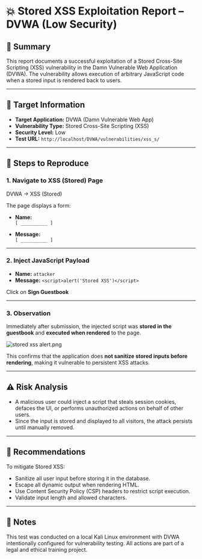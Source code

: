 # 💥 Stored XSS Exploitation Report – DVWA (Low Security)

## 📘 Summary
This report documents a successful exploitation of a Stored Cross-Site Scripting (XSS) vulnerability in the Damn Vulnerable Web Application (DVWA). The vulnerability allows execution of arbitrary JavaScript code when a stored input is rendered back to users.

---

## 🧪 Target Information

- **Target Application:** DVWA (Damn Vulnerable Web App)
- **Vulnerability Type:** Stored Cross-Site Scripting (XSS)
- **Security Level:** Low
- **Test URL:** `http://localhost/DVWA/vulnerabilities/xss_s/`

---

## 🧭 Steps to Reproduce

### 1. Navigate to XSS (Stored) Page

DVWA → XSS (Stored)


The page displays a form:

- **Name:**  
  `[ __________ ]`

- **Message:**  
  `[ __________ ]`

---

### 2. Inject JavaScript Payload

- **Name:** `attacker`
- **Message:** `<script>alert('Stored XSS')</script>`

Click on **Sign Guestbook**

---

### 3. Observation

Immediately after submission, the injected script was **stored in the guestbook** and **executed when rendered** to the page.

![stored xss alert.png](./stored-xss-alert.png.png)

This confirms that the application does **not sanitize stored inputs before rendering**, making it vulnerable to persistent XSS attacks.

---

## ⚠️ Risk Analysis

- A malicious user could inject a script that steals session cookies, defaces the UI, or performs unauthorized actions on behalf of other users.
- Since the input is stored and displayed to all visitors, the attack persists until manually removed.

---

## 🔐 Recommendations

To mitigate Stored XSS:

- Sanitize all user input before storing it in the database.
- Escape all dynamic output when rendering HTML.
- Use Content Security Policy (CSP) headers to restrict script execution.
- Validate input length and allowed characters.

---

## 📎 Notes

This test was conducted on a local Kali Linux environment with DVWA intentionally configured for vulnerability testing. All actions are part of a legal and ethical training project.
